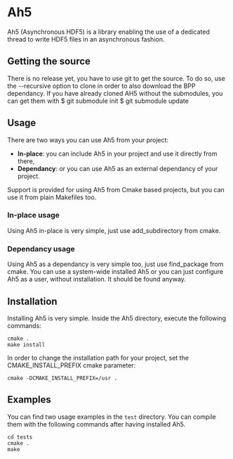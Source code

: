 # Ah5

Ah5 (Asynchronous HDF5) is a library enabling the use of a dedicated thread to
write HDF5 files in an asynchronous fashion.

## Getting the source

There is no release yet, you have to use git to get the source. To do so, use
the --recursive option to clone in order to also download the BPP dependancy.
If you have already cloned AH5 without the submodules, you can get them with
    $ git submodule init
    $ git submodule update

## Usage

There are two ways you can use Ah5 from your project:
*  **In-place**: you can include Ah5 in your project and use it directly from
   there,
*  **Dependancy**: or you can use Ah5 as an external dependancy of your
   project.

Support is provided for using Ah5 from Cmake based projects, but you can use
it from plain Makefiles too.

### In-place usage

Using Ah5 in-place is very simple, just use add_subdirectory from cmake.

### Dependancy usage

Using Ah5 as a dependancy is very simple too, just use find_package from cmake.
You can use a system-wide installed Ah5 or you can just configure Ah5 as a
user, without installation. It should be found anyway.

## Installation

Installing Ah5 is very simple. Inside the Ah5 directory, execute the
following commands:
```
cmake .
make install
```

In order to change the installation path for your project, set the
CMAKE_INSTALL_PREFIX cmake parameter:
```
cmake -DCMAKE_INSTALL_PREFIX=/usr .
```

## Examples

You can find two usage examples in the `test` directory. You can compile them
with the following commands after having installed Ah5.
```
cd tests
cmake .
make
```